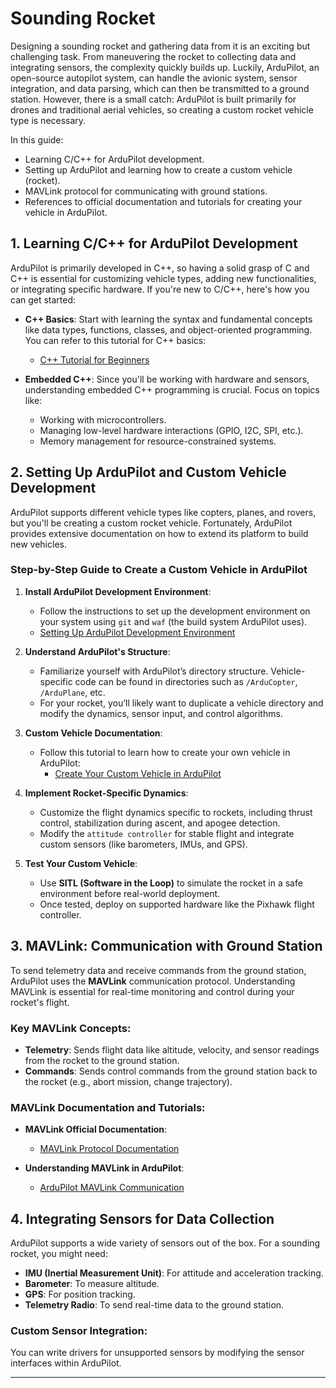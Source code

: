 # Sounding Rocket 

Designing a sounding rocket and gathering data from it is an exciting but challenging task. From maneuvering the rocket to collecting data and integrating sensors, the complexity quickly builds up. Luckily, ArduPilot, an open-source autopilot system, can handle the avionic system, sensor integration, and data parsing, which can then be transmitted to a ground station. However, there is a small catch: ArduPilot is built primarily for drones and traditional aerial vehicles, so creating a custom rocket vehicle type is necessary.

In this guide:
- Learning C/C++ for ArduPilot development.
- Setting up ArduPilot and learning how to create a custom vehicle (rocket).
- MAVLink protocol for communicating with ground stations.
- References to official documentation and tutorials for creating your vehicle in ArduPilot.

## 1. Learning C/C++ for ArduPilot Development

ArduPilot is primarily developed in C++, so having a solid grasp of C and C++ is essential for customizing vehicle types, adding new functionalities, or integrating specific hardware. If you're new to C/C++, here's how you can get started:

- **C++ Basics**: Start with learning the syntax and fundamental concepts like data types, functions, classes, and object-oriented programming. You can refer to this tutorial for C++ basics:
  - [C++ Tutorial for Beginners](https://www.learncpp.com/)

- **Embedded C++**: Since you'll be working with hardware and sensors, understanding embedded C++ programming is crucial. Focus on topics like:
  - Working with microcontrollers.
  - Managing low-level hardware interactions (GPIO, I2C, SPI, etc.).
  - Memory management for resource-constrained systems.

## 2. Setting Up ArduPilot and Custom Vehicle Development

ArduPilot supports different vehicle types like copters, planes, and rovers, but you'll be creating a custom rocket vehicle. Fortunately, ArduPilot provides extensive documentation on how to extend its platform to build new vehicles.

### Step-by-Step Guide to Create a Custom Vehicle in ArduPilot

1. **Install ArduPilot Development Environment**:
   - Follow the instructions to set up the development environment on your system using `git` and `waf` (the build system ArduPilot uses).
   - [Setting Up ArduPilot Development Environment](https://ardupilot.org/dev/docs/where-to-get-the-code.html)

2. **Understand ArduPilot's Structure**:
   - Familiarize yourself with ArduPilot’s directory structure. Vehicle-specific code can be found in directories such as `/ArduCopter`, `/ArduPlane`, etc.
   - For your rocket, you’ll likely want to duplicate a vehicle directory and modify the dynamics, sensor input, and control algorithms.

3. **Custom Vehicle Documentation**:
   - Follow this tutorial to learn how to create your own vehicle in ArduPilot:
     - [Create Your Custom Vehicle in ArduPilot](https://discuss.ardupilot.org/t/adding-a-new-vehicle-from-scratch/37178)

4. **Implement Rocket-Specific Dynamics**:
   - Customize the flight dynamics specific to rockets, including thrust control, stabilization during ascent, and apogee detection.
   - Modify the `attitude controller` for stable flight and integrate custom sensors (like barometers, IMUs, and GPS).

5. **Test Your Custom Vehicle**:
   - Use **SITL (Software in the Loop)** to simulate the rocket in a safe environment before real-world deployment.
   - Once tested, deploy on supported hardware like the Pixhawk flight controller.

## 3. MAVLink: Communication with Ground Station

To send telemetry data and receive commands from the ground station, ArduPilot uses the **MAVLink** communication protocol. Understanding MAVLink is essential for real-time monitoring and control during your rocket's flight.

### Key MAVLink Concepts:
- **Telemetry**: Sends flight data like altitude, velocity, and sensor readings from the rocket to the ground station.
- **Commands**: Sends control commands from the ground station back to the rocket (e.g., abort mission, change trajectory).

### MAVLink Documentation and Tutorials:
- **MAVLink Official Documentation**:
  - [MAVLink Protocol Documentation](https://mavlink.io/en/)
  
- **Understanding MAVLink in ArduPilot**:
  - [ArduPilot MAVLink Communication](https://ardupilot.org/dev/docs/mavlink-basics.html)

## 4. Integrating Sensors for Data Collection

ArduPilot supports a wide variety of sensors out of the box. For a sounding rocket, you might need:
- **IMU (Inertial Measurement Unit)**: For attitude and acceleration tracking.
- **Barometer**: To measure altitude.
- **GPS**: For position tracking.
- **Telemetry Radio**: To send real-time data to the ground station.

### Custom Sensor Integration:
You can write drivers for unsupported sensors by modifying the sensor interfaces within ArduPilot.

---
